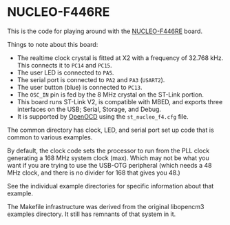 # NUCLEO-F446RE

This is the code for playing around with the
[NUCLEO-F446RE](https://www.st.com/en/evaluation-tools/nucleo-f446re.html)
board.

Things to note about this board:
  * The realtime clock crystal is fitted at X2 with a frequency of 32.768 kHz.
    This connects it to `PC14` and `PC15`.
  * The user LED is connected to `PA5`.
  * The serial port is connected to `PA2` and `PA3` (`USART2`).
  * The user button (blue) is connected to `PC13`.
  * The `OSC_IN` pin is fed by the 8 MHz crystal on the ST-Link portion.
  * This board runs ST-Link V2, is compatible with MBED, and exports three
    interfaces on the USB; Serial, Storage, and Debug.
  * It is supported by [OpenOCD](https://openocd.org) using
    the `st_nucleo_f4.cfg` file.

The common directory has clock, LED, and serial port set up code that is common
to various examples. 

By default, the clock code sets the processor to run from the PLL clock
generating a 168 MHz system clock (max). Which may not be what you want if
you are trying to use the USB-OTG peripheral (which needs a 48 MHz clock, and
there is no divider for 168 that gives you 48.)

See the individual example directories for specific information about that
example.

The Makefile infrastructure was derived from the original libopencm3 examples
directory. It still has remnants of that system in it.
